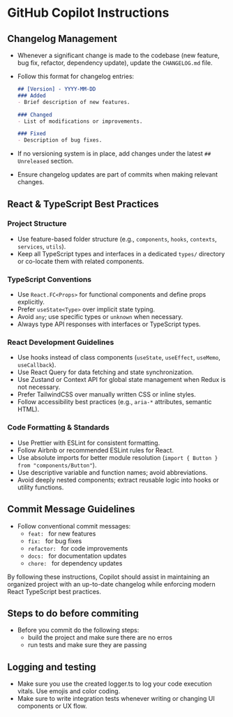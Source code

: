# GitHub Copilot Instructions

## Changelog Management
- Whenever a significant change is made to the codebase (new feature, bug fix, refactor, dependency update), update the `CHANGELOG.md` file.
- Follow this format for changelog entries:
  
  ```md
  ## [Version] - YYYY-MM-DD
  ### Added
  - Brief description of new features.
  
  ### Changed
  - List of modifications or improvements.
  
  ### Fixed
  - Description of bug fixes.
  ```
- If no versioning system is in place, add changes under the latest `## Unreleased` section.
- Ensure changelog updates are part of commits when making relevant changes.

## React & TypeScript Best Practices

### Project Structure
- Use feature-based folder structure (e.g., `components`, `hooks`, `contexts`, `services`, `utils`).
- Keep all TypeScript types and interfaces in a dedicated `types/` directory or co-locate them with related components.

### TypeScript Conventions
- Use `React.FC<Props>` for functional components and define props explicitly.
- Prefer `useState<Type>` over implicit state typing.
- Avoid `any`; use specific types or `unknown` when necessary.
- Always type API responses with interfaces or TypeScript types.

### React Development Guidelines
- Use hooks instead of class components (`useState`, `useEffect`, `useMemo`, `useCallback`).
- Use React Query for data fetching and state synchronization.
- Use Zustand or Context API for global state management when Redux is not necessary.
- Prefer TailwindCSS over manually written CSS or inline styles.
- Follow accessibility best practices (e.g., `aria-*` attributes, semantic HTML).

### Code Formatting & Standards
- Use Prettier with ESLint for consistent formatting.
- Follow Airbnb or recommended ESLint rules for React.
- Use absolute imports for better module resolution (`import { Button } from "components/Button"`).
- Use descriptive variable and function names; avoid abbreviations.
- Avoid deeply nested components; extract reusable logic into hooks or utility functions.

## Commit Message Guidelines
- Follow conventional commit messages:
  - `feat: ` for new features
  - `fix: ` for bug fixes
  - `refactor: ` for code improvements
  - `docs: ` for documentation updates
  - `chore: ` for dependency updates

By following these instructions, Copilot should assist in maintaining an organized project with an up-to-date changelog while enforcing modern React TypeScript best practices.

## Steps to do before commiting
- Before you commit do the following steps:
  - build the project and make sure there are no erros
  - run tests and make sure they are passing

## Logging and testing
- Make sure you use the created logger.ts to log your code execution vitals. Use emojis and color coding.
- Make sure to write integration tests whenever writing or changing UI components or UX flow.